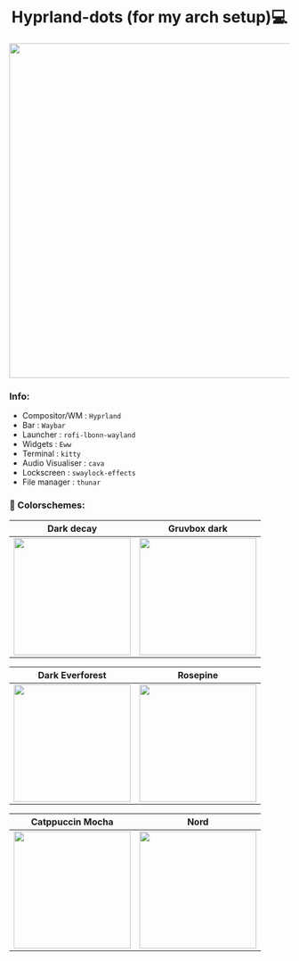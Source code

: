<div align="center">
  <h1>Hyprland-dots (for my arch setup)💻</h1>
  <img src="./assets/decay.png" width="600">
</div>

<h3>Info:</h3>

+ Compositor/WM : ```Hyprland```
+ Bar : ```Waybar```
+ Launcher :  ```rofi-lbonn-wayland```
+ Widgets : ```Eww```
+ Terminal : ```kitty```
+ Audio Visualiser : ```cava``` 
+ Lockscreen : ```swaylock-effects```
+ File manager : ```thunar```


<h3>🎨 Colorschemes: </h3>
<div align="center">
  
|Dark decay|Gruvbox dark|
|-|-|
|<img height="210px" src="./assets/decay.png">|<img height="210px" src="./assets/gruvbox.png">|

|Dark Everforest|Rosepine|
|-|-|
|<img height="210px" src="./assets/everforest.png">|<img height="210px" src="./assets/rosepine.png">|

|Catppuccin Mocha|Nord|
|-|-|
|<img height="210px" src="./assets/catppuccin.png">|<img height="210px" src="./assets/nord.png">|
</div>

